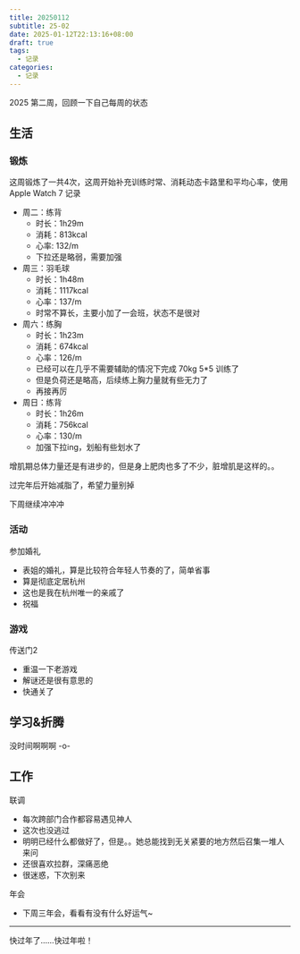```yaml
---
title: 20250112
subtitle: 25-02
date: 2025-01-12T22:13:16+08:00
draft: true
tags:
  - 记录
categories:
  - 记录
---
```


2025 第二周，回顾一下自己每周的状态

## 生活

### 锻炼

这周锻炼了一共4次，这周开始补充训练时常、消耗动态卡路里和平均心率，使用 Apple Watch 7 记录

* 周二：练背
  * 时长：1h29m
  * 消耗：813kcal
  * 心率: 132/m 
  * 下拉还是略弱，需要加强
* 周三：羽毛球
  * 时长：1h48m
  * 消耗：1117kcal
  * 心率：137/m
  * 时常不算长，主要小加了一会班，状态不是很对
* 周六：练胸
  * 时长：1h23m
  * 消耗：674kcal
  * 心率：126/m
  * 已经可以在几乎不需要辅助的情况下完成 70kg 5*5 训练了
  * 但是负荷还是略高，后续练上胸力量就有些无力了
  * 再接再厉
* 周日：练背
  * 时长：1h26m
  * 消耗：756kcal
  * 心率：130/m
  * 加强下拉ing，划船有些划水了

增肌期总体力量还是有进步的，但是身上肥肉也多了不少，脏增肌是这样的。。

过完年后开始减脂了，希望力量别掉

下周继续冲冲冲

### 活动

参加婚礼
* 表姐的婚礼，算是比较符合年轻人节奏的了，简单省事
* 算是彻底定居杭州
* 这也是我在杭州唯一的亲戚了
* 祝福

### 游戏
传送门2
* 重温一下老游戏
* 解谜还是很有意思的
* 快通关了

## 学习&折腾

没时间啊啊啊 -o-

## 工作

联调
* 每次跨部门合作都容易遇见神人
* 这次也没逃过
* 明明已经什么都做好了，但是。。她总能找到无关紧要的地方然后召集一堆人来问
* 还很喜欢拉群，深痛恶绝
* 很迷惑，下次别来

年会
* 下周三年会，看看有没有什么好运气~

---

快过年了……快过年啦！
